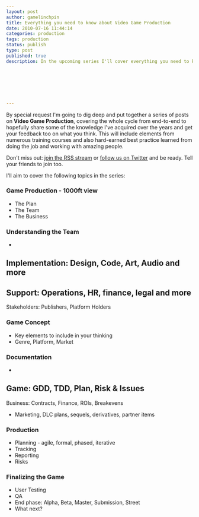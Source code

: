 ```yaml
---
layout: post
author: gamelinchpin
title: Everything you need to know about Video Game Production
date: 2010-07-16 11:44:14
categories: production
tags: production
status: publish
type: post
published: true
description: In the upcoming series I'll cover everything you need to know about Video Game Production. The whole story including a happy ending.







---
```

By special request I'm going to dig deep and put together a series of
posts on **Video Game Production**, covering the whole cycle from
end-to-end to hopefully share some of the knowledge I've acquired over
the years and get your feedback too on what you think. This will include
elements from numerous training courses and also hard-earned best
practice learned from doing the job and working with amazing people.

Don't miss
out: [join the RSS
stream](http://feeds.feedburner.com/GameFreelancing) or [follow us on
Twitter](http://twitter.com/gamelinchpin) and be ready. Tell your friends to join too.

I'll aim to cover the following topics in the
series:

### Game Production - 1000ft view

-   The Plan
-   The Team
-   The Business

### Understanding the Team

-
Implementation: Design, Code, Art, Audio and more
-
Support: Operations, HR, finance, legal and more
-
Stakeholders: Publishers, Platform Holders

### Game Concept

-   Key elements to include in your thinking
-   Genre, Platform, Market

### Documentation

-
Game: GDD, TDD, Plan, Risk & Issues
-
Business: Contracts, Finance, ROIs, Breakevens
-   Marketing, DLC plans, sequels, derivatives, partner items

### Production

-   Planning - agile, formal, phased, iterative
-   Tracking
-   Reporting
-   Risks

### **Finalizing the Game**

-   User Testing
-   QA
-   End
phase: Alpha, Beta, Master, Submission, Street
-   What next?

